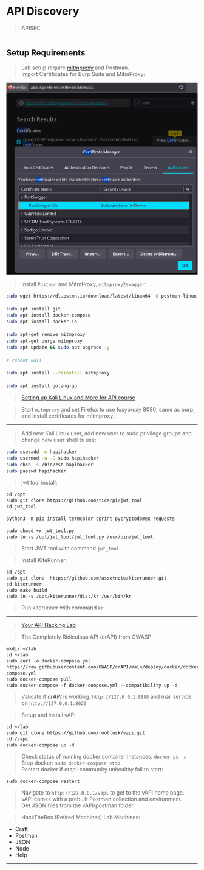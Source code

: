 # API Discovery  

>APISEC  

----  

## Setup Requirements  

>Lab setup require [mitmproxy](https://www.kali.org/tools/mitmproxy/) and Postman.  
>Import Certificates for Burp Suite and MitmProxy:  

![firefox-proxy-certificates-imported.png](/images/firefox-proxy-certificates-imported.png)  

>Install `Postman` and MitmProxy, `mitmproxy2swagger`:  

```sh
sudo wget https://dl.pstmn.io/download/latest/linux64 -O postman-linux-x64.tar.gz && sudo tar -xvzf postman-linux-x64.tar.gz -C /opt && sudo ln -s /opt/Postman/Postman /usr/bin/postman

sudo apt install git
sudo apt install docker-compose
sudo apt install docker.io

sudo apt-get remove mitmproxy
sudo apt-get purge mitmproxy
sudo apt update && sudo apt upgrade -y

# reboot kali  

sudo apt install --reinstall mitmproxy

sudo apt install golang-go
```  

>[Setting up Kali Linux and More for API course](https://university.apisec.ai/products/api-penetration-testing/categories/2150251486/posts/2157710611)  

>Start `mitmproxy` and set Firefox to use foxyproxy 8080, same as burp, and install certificates for mitmproxy.  

----  

>Add new Kali Linux user, add new user to sudo privilege groups and change new user shell to use:  

```bash
sudo useradd -m hapihacker
sudo usermod -a -G sudo hapihacker
sudo chsh -s /bin/zsh hapihacker
sudo passwd hapihacker
```  

>jwt tool install:  

```
cd /opt
sudo git clone https://github.com/ticarpi/jwt_tool
cd jwt_tool

python3 -m pip install termcolor cprint pycryptodomex requests

sudo chmod +x jwt_tool.py
sudo ln -s /opt/jwt_tool/jwt_tool.py /usr/bin/jwt_tool
```  

>Start JWT tool with command `jwt_tool`.  

>Install KiteRunner:  

```
cd /opt
sudo git clone  https://github.com/assetnote/kiterunner.git
cd kiterunner
sudo make build
sudo ln -s /opt/kiterunner/dist/kr /usr/bin/kr
```

>Run kiterunner with command `kr`  

----  

>[Your API Hacking Lab](https://university.apisec.ai/products/api-penetration-testing/categories/2150251486/posts/2157710632)  

>The Completely Ridiculous API (crAPI) from OWASP  

```
mkdir ~/lab 
cd ~/lab
sudo curl -o docker-compose.yml https://raw.githubusercontent.com/OWASP/crAPI/main/deploy/docker/docker-compose.yml
sudo docker-compose pull
sudo docker-compose -f docker-compose.yml --compatibility up -d
```  

>Validate if ***crAPI*** is working: `http://127.0.0.1:8888` and mail service on `http://127.0.0.1:8025`  

>Setup and install vAPI  

```
cd ~/lab
sudo git clone https://github.com/roottusk/vapi.git
cd /vapi
sudo docker-compose up -d
```  

>Check status of running docker container instances: `docker ps -a`  
>Stop docker: `sudo docker-compose stop`  
>Restart docker if crapi-community unhealthy fail to start:  

```
sudo docker-compose restart
```  

>Navigate to `http://127.0.0.1/vapi` to get to the vAPI home page.  
>vAPI comes with a prebuilt Postman collection and environment.  
>Get JSON files from the vAPI/postman folder.  

>HackTheBox (Retired Machines) Lab Machines:  

* Craft
* Postman
* JSON
* Node
* Help  

----  

